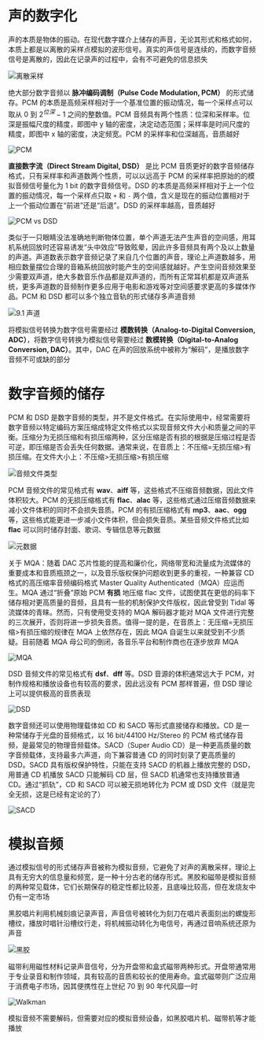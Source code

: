 # 声的数字化

声的本质是物体的振动。在现代数字媒介上储存的声音，无论其形式和格式如何，本质上都是以离散的采样点模拟的波形信号。真实的声信号是连续的，而数字音频信号是离散的，因此在记录声的过程中，会有不可避免的信息损失

![离散采样](../../resource/adc.jpg)

绝大部分数字音频以 **脉冲编码调制（Pulse Code Modulation, PCM）** 的形式储存。PCM 的本质是高频采样相对于一个基准位置的振动情况，每一个采样点可以取从 0 到 $2^{位深}-1$ 之间的整数值。PCM 音频具有两个性质：位深和采样率。位深是振幅尺度的精度，即图中 y 轴的密度，决定动态范围；采样率是时间尺度的精度，即图中 x 轴的密度，决定频宽。PCM 的采样率和位深越高，音质越好

![PCM](../../resource/pcm.jpg)

**直接数字流（Direct Stream Digital, DSD）** 是比 PCM 音质更好的数字音频储存格式，只有采样率和声道数两个性质，可以以远高于 PCM 的采样率把原始的的模拟音频信号量化为 1 bit 的数字音频信号。DSD 的本质是高频采样相对于上一个位置的振动情况，每一个采样点只取 `+` 和 `-` 两个值，含义是现在的振动位置相对于上一个振动位置在“前进”还是“后退”。DSD 的采样率越高，音质越好

![PCM vs DSD](../../resource/pcmvsdsd.webp)

类似于一只眼睛没法准确地判断物体位置，单个声道无法产生声音的空间感，用耳机系统回放时还容易诱发“头中效应”导致眩晕，因此许多音频具有两个及以上数量的声道。声道数表示数字音频记录了来自几个位置的声音，理论上声道数越多，用相应数量摆位合理的音箱系统回放时能产生的空间感就越好。产生空间音频效果至少需要双声道，绝大多数音乐作品都是双声道的，而所有正常耳机都是双声道系统，更多声道数的音频制作更多应用于电影和游戏等对空间感要求更高的多媒体作品。PCM 和 DSD 都可以多个独立音轨的形式储存多声道音频

![9.1 声道](../../resource/multichannel.jpg)

将模拟信号转换为数字信号需要经过 **模数转换（Analog-to-Digital Conversion, ADC）**，将数字信号转换为模拟信号需要经过 **数模转换（Digital-to-Analog Conversion, DAC）**。其中，DAC 在声的回放系统中被称为“解码”，是播放数字音频不可或缺的部分

# 数字音频的储存

PCM 和 DSD 是数字音频的类型，并不是文件格式。在实际使用中，经常需要将数字音频以特定编码方案压缩成特定文件格式以实现音频文件大小和质量之间的平衡。压缩分为无损压缩和有损压缩两种，区分压缩是否有损的根据是压缩过程是否可逆，即压缩是否会丢失任何数据。通常来说，在音质上：不压缩=无损压缩>有损压缩。在文件大小上：不压缩>无损压缩>有损压缩

![音频文件类型](../../resource/audio%20format.jpg)

PCM 音频文件的常见格式有 **wav**、**aiff** 等，这些格式不压缩音频数据，因此文件体积较大。PCM 的无损压缩格式有 **flac**、**alac** 等，这些格式通过压缩音频数据来减小文件体积的同时不会损失音质。PCM 的有损压缩格式有 **mp3**、**aac**、**ogg** 等，这些格式能更进一步减小文件体积，但会损失音质。某些音频文件格式比如 **flac** 可以同时储存封面、歌词、专辑信息等元数据

![元数据](../../resource/metadata.png)

关于 MQA：随着 DAC 芯片性能的提高和廉价化，网络带宽和流量成为流媒体的重要成本和音质瓶颈之一，以及音乐版权保护问题收到更多的重视，一种兼容 CD 格式的高压缩率音频编码格式 Master Quality Authenticated（MQA）应运而生。MQA 通过“折叠”原始 PCM **有损** 地压缩 flac 文件，试图使其在更低的码率下储存相对更高质量的音频，且具有一些的机制保护文件版权，因此曾受到 Tidal 等流媒体的青睐。然而，只有使用受支持的 MQA 解码器才能对 MQA 文件进行完整的三次展开，否则将进一步损失音质。值得一提的是，在音质上：无压缩=无损压缩>有损压缩的规律在 MQA 上依然存在，因此 MQA 自诞生以来就受到不少质疑。目前随着 MQA 母公司的倒闭，各音乐平台和制作商也在逐步放弃 MQA

![MQA](../../resource/mqa.jpg)

DSD 音频文件的常见格式有 **dsf**、**dff** 等。DSD 音源的体积通常远大于 PCM，对制作规格和播放设备也有较高的要求，因此远没有 PCM 那样普遍，但 DSD 理论上可以提供极高的音质表现

![DSD](../../resource/dsd.webp)

数字音频还可以使用物理载体如 CD 和 SACD 等形式直接储存和播放。CD 是一种常储存于光盘的音频格式，以 16 bit/44100 Hz/Stereo 的 PCM 格式储存音频，是最常见的物理音频载体。SACD（Super Audio CD）是一种更高质量的数字音频载体，支持最多六声道，向下兼容普通 CD 的同时刻录了更高质量的 DSD。SACD 具有版权保护特性，只能在支持 SACD 的机器上播放完整的 DSD，用普通 CD 机播放 SACD 只能解码 CD 层，但 SACD 机通常也支持播放普通 CD。通过“抓轨”，CD 和 SACD 可以被无损地转化为 PCM 或 DSD 文件（就是完全无损，这是已经有定论的了）

![SACD](../../resource/sacd.jpg)

# 模拟音频

通过模拟信号的形式储存声音被称为模拟音频，它避免了对声的离散采样，理论上具有无穷大的信息量和频宽，是一种十分古老的储存形式。黑胶和磁带是模拟音频的两种常见载体，它们长期保存的稳定性都比较差，且底噪比较高，但在发烧友中仍有一定市场

黑胶唱片利用机械刻痕记录声音，声音信号被转化为刻刀在唱片表面刻出的螺旋形槽纹，播放时唱针沿槽纹行走，将机械振动转化为电信号，再通过音响系统还原为声音

![黑胶](../../resource/vinyl.jpg)

磁带利用磁性材料记录声音信号，分为开盘带和盒式磁带两种形式。开盘带通常用于专业录音和制作领域，具有较高的音质和较长的使用寿命。盒式磁带则广泛应用于消费电子市场，因其便携性在上世纪 70 到 90 年代风靡一时

![Walkman](../../resource/walkman.jpeg)

模拟音频不需要解码，但需要对应的模拟音频设备，如黑胶唱片机、磁带机等才能播放
